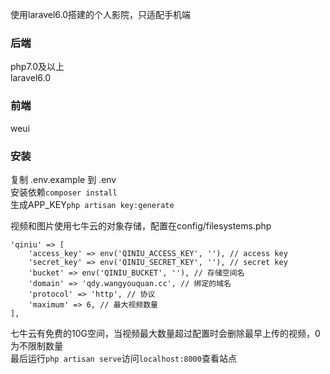 使用laravel6.0搭建的个人影院，只适配手机端

### 后端
php7.0及以上   
laravel6.0

### 前端
weui

### 安装
复制 .env.example 到 .env   
安装依赖```composer install```   
生成APP_KEY```php artisan key:generate```   

视频和图片使用七牛云的对象存储，配置在config/filesystems.php
```
'qiniu' => [
    'access_key' => env('QINIU_ACCESS_KEY', ''), // access key
    'secret_key' => env('QINIU_SECRET_KEY', ''), // secret key
    'bucket' => env('QINIU_BUCKET', ''), // 存储空间名
    'domain' => 'qdy.wangyouquan.cc', // 绑定的域名
    'protocol' => 'http', // 协议
    'maximum' => 6, // 最大视频数量　
],
```
七牛云有免费的10G空间，当视频最大数量超过配置时会删除最早上传的视频，0为不限制数量   
最后运行```php artisan serve```访问```localhost:8000```查看站点
